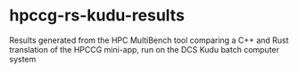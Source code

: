 # hpccg-rs-kudu-results
Results generated from the HPC MultiBench tool comparing a C++ and Rust translation of the HPCCG mini-app, run on the DCS Kudu batch computer system
